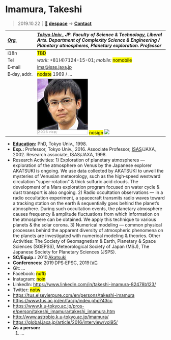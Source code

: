 # Imamura, Takeshi
> 2019.10.22 ┊ **[🚀](../index/index.md) [despace](index.md)** → **[Contact](contact.md)**

|*[Org.](contact.md)*|*[Tokyo Univ.](zz_tokyo_univ.md), JP. Faculty of Science & Technology, Liberal Arts. Department of Complexity Science & Engineering / Planetary atmospheres, Planetary exploration. Professor*|
|:--|:--|
|i18n| <mark>TBD</mark> |
|Tel| *work:* +81(4)7124-15-01; *mobile:* <mark>nomobile</mark> |
|E‑mail| <ima@isas.jaxa.jp> |
|B‑day, addr.| <mark>nodate</mark> 1969 / … |
|| [![](f/contact/i/imamura_001_photo_thumb.jpg)](f/contact/i/imamura_001_photo.jpg) <mark>nosign</mark> [![](f/contact//_001_sign_thumb.jpg)](f/contact//_001_sign.png) |

   - **[Education](edu.md):** PhD, Tokyo Univ., 1998.
   - **Exp.:** Professor, Tokyo Univ., 2016. Associate Professor, [ISAS](zz_isas.md)/JAXA, 2002. Research associate, ISAS/JAXA, 1998.
   - Research Activities: 1) Exploration of planetary atmospheres — exploration of the atmosphere on Venus by the Japanese explorer AKATSUKI is ongoing. We use data collected by AKATSUKI to unveil the mysteries of Venusian meteorology, such as the high‑speed westward circulation "super‑rotation" & thick sulfuric acid clouds. The development of a Mars exploration program focused on water cycle & dust transport is also ongoing. 2) Radio occultation observations — in a radio occultation experiment, a spacecraft transmits radio waves toward a tracking station on the earth & sequentially goes behind the planet’s atmosphere. During such occultation events, the planetary atmosphere causes frequency & amplitude fluctuations from which information on the atmosphere can be obtained. We apply this technique to various planets & the solar corona. 3) Numerical modeling — common physical processes behind the apparent diversity of atmospheric phenomena on the planets are investigated with numerical modeling & theories. Other Activities: The Society of Geomagnetism & Earth, Planetary & Space Sciences (SGEPSS), Meteorological Society of Japan (MSJ), The Japanese Society for Planetary Sciences (JSPS).
   - **SC/Equip.:** 2010 [Akatsuki](akatsuki.md)
   - **Conferences:** 2019 DPS‑EPSC, 2019 [IVC](ivc_2019.md)
   - Git: …
   - Facebook: <mark>nofb</mark>
   - Instagram: <mark>noin</mark>
   - LinkedIn: <https://www.linkedin.com/in/takeshi-imamura-82478b123/>
   - Twitter: <mark>notw</mark>
   - <https://tus.elsevierpure.com/en/persons/takeshi-imamura>
   - <https://www.tus.ac.jp/en/fac/p/index.php?43cc>
   - <https://www.k.u-tokyo.ac.jp/pros-e/person/takeshi_imamura/takeshi_imamura.htm>
   - <http://www.astrobio.k.u-tokyo.ac.jp/imamura/>
   - <https://global.jaxa.jp/article/2016/interview/vol95/>
   - **As a person:**
      1. …

